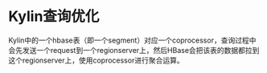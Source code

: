 # Kylin查询优化

Kylin中的一个hbase表（即一个segment）对应一个coprocessor，查询过程中会先发送一个request到一个regionserver上，然后HBase会把该表的数据都拉到这个regionserver上，使用coprocessor进行聚合运算。
